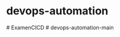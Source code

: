 # devops-automation
#   E x a m e n C I C D  
 #   d e v o p s - a u t o m a t i o n - m a i n  
 